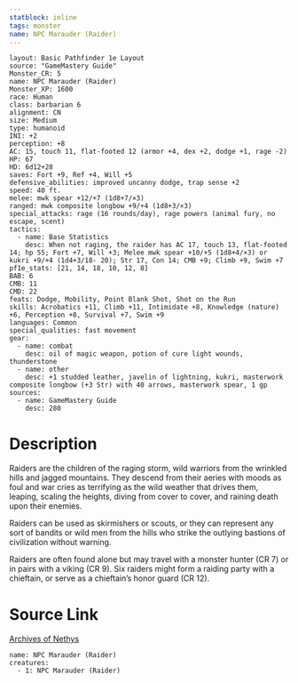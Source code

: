 ```yaml
---
statblock: inline
tags: monster
name: NPC Marauder (Raider)
---
```

```statblock
layout: Basic Pathfinder 1e Layout
source: "GameMastery Guide"
Monster_CR: 5
name: NPC Marauder (Raider)
Monster_XP: 1600
race: Human
class: barbarian 6
alignment: CN
size: Medium
type: humanoid
INI: +2
perception: +8
AC: 15, touch 11, flat-footed 12 (armor +4, dex +2, dodge +1, rage -2)
HP: 67
HD: 6d12+28
saves: Fort +9, Ref +4, Will +5
defensive_abilities: improved uncanny dodge, trap sense +2
speed: 40 ft.
melee: mwk spear +12/+7 (1d8+7/×3)
ranged: mwk composite longbow +9/+4 (1d8+3/×3)
special_attacks: rage (16 rounds/day), rage powers (animal fury, no escape, scent)
tactics:
  - name: Base Statistics
    desc: When not raging, the raider has AC 17, touch 13, flat-footed 14; hp 55; Fort +7, Will +3; Melee mwk spear +10/+5 (1d8+4/×3) or kukri +9/+4 (1d4+3/18- 20); Str 17, Con 14; CMB +9; Climb +9, Swim +7
pf1e_stats: [21, 14, 18, 10, 12, 8]
BAB: 6
CMB: 11
CMD: 22
feats: Dodge, Mobility, Point Blank Shot, Shot on the Run
skills: Acrobatics +11, Climb +11, Intimidate +8, Knowledge (nature) +6, Perception +8, Survival +7, Swim +9
languages: Common
special_qualities: fast movement
gear:
  - name: combat
    desc: oil of magic weapon, potion of cure light wounds, thunderstone
  - name: other
    desc: +1 studded leather, javelin of lightning, kukri, masterwork composite longbow (+3 Str) with 40 arrows, masterwork spear, 1 gp
sources:
  - name: GameMastery Guide
    desc: 280
```
# Description
Raiders are the children of the raging storm, wild warriors from the wrinkled hills and jagged mountains. They descend from their aeries with moods as foul and war cries as terrifying as the wild weather that drives them, leaping, scaling the heights, diving from cover to cover, and raining death upon their enemies.

Raiders can be used as skirmishers or scouts, or they can represent any sort of bandits or wild men from the hills who strike the outlying bastions of civilization without warning.

Raiders are often found alone but may travel with a monster hunter (CR 7) or in pairs with a viking (CR 9). Six raiders might form a raiding party with a chieftain, or serve as a chieftain’s honor guard (CR 12).
# Source Link
[Archives of Nethys](https://aonprd.com/NPCDisplay.aspx?ItemName=Marauder%20(Raider))
```encounter-table
name: NPC Marauder (Raider)
creatures:
  - 1: NPC Marauder (Raider)
```
